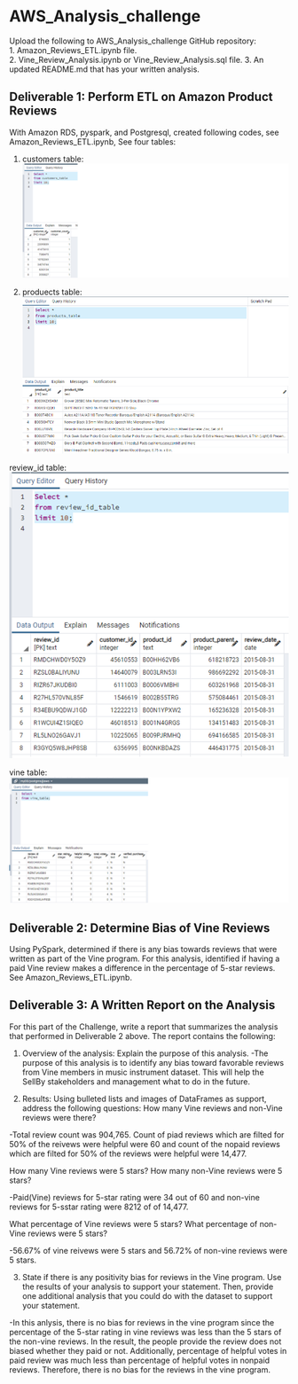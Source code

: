 # AWS_Analysis_challenge
Upload the following to AWS_Analysis_challenge GitHub repository:
1. Amazon_Reviews_ETL.ipynb file.
2. Vine_Review_Analysis.ipynb or Vine_Review_Analysis.sql file.
3. An updated README.md that has your written analysis.

## Deliverable 1: Perform ETL on Amazon Product Reviews
With Amazon RDS, pyspark, and Postgresql, created following codes, see Amazon_Reviews_ETL.ipynb,
See four tables:
1. customers table:
![image](https://github.com/Jrobinson3/AWS_Analysis_challenge/blob/main/customers_table.png)

2. produects table:
![image](https://github.com/Jrobinson3/AWS_Analysis_challenge/blob/main/products_table.png)

review_id table:
![image](https://github.com/Jrobinson3/AWS_Analysis_challenge/blob/main/review_id_table.png)

vine table:
![image](https://github.com/Jrobinson3/AWS_Analysis_challenge/blob/main/vine_table.png)

## Deliverable 2: Determine Bias of Vine Reviews	
Using PySpark, determined if there is any bias towards reviews that were written as part of the Vine program. For this analysis, identified if having a paid Vine review makes a difference in the percentage of 5-star reviews.
See Amazon_Reviews_ETL.ipynb.

## Deliverable 3: A Written Report on the Analysis	
For this part of the Challenge, write a report that summarizes the analysis that performed in Deliverable 2 above.
The report contains the following:
1. Overview of the analysis: Explain the purpose of this analysis.
-The purpose of this analysis is to identify any bias toward favorable reviews from Vine members in  music instrument dataset. This will help the SellBy stakeholders and management what to do in the future. 
	
2. Results: Using bulleted lists and images of DataFrames as support, address the following questions:
How many Vine reviews and non-Vine reviews were there?

-Total review count was 904,765. Count of piad reviews which are filted for 50% of the reivews were helpful were 60 and count of the nopaid reviews which are filted for 50% of the reviews were helpful were 14,477.

How many Vine reviews were 5 stars? How many non-Vine reviews were 5 stars?

-Paid(Vine) reviews for 5-star rating were 34 out of 60 and non-vine reviews for 5-sstar rating were 8212 of of 14,477. 

What percentage of Vine reviews were 5 stars? What percentage of non-Vine reviews were 5 stars?

-56.67% of vine reivews were 5 stars and 56.72% of non-vine reviews were 5 stars. 

3. State if there is any positivity bias for reviews in the Vine program. Use the results of your analysis to support your statement. Then, provide one additional analysis that you could do with the dataset to support your statement.

-In this anlysis, there is no bias for reviews in the vine program since the percentage of the 5-star rating in vine reviews was less than the 5 stars of the non-vine reviews.  In the result, the people provide the review does not biased whether they paid or not. 
Additionally, percentage of helpful votes in paid review was much less than percentage of helpful votes in nonpaid reviews. 
Therefore, there is no bias for the reviews in the vine program. 


